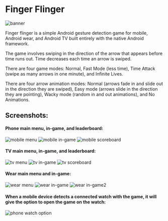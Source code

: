 # Finger Flinger

![banner](images/tv_banner.png)

Finger flinger is a simple Android gesture detection game for mobile, Android wear, and Android TV built entirely with the native Android framework.

The game involves swiping in the direction of the arrow that appears before time runs out.  Time decreases each time an arrow is swiped.

There are four game modes: Normal, Fast Mode (less time), Time Attack (swipe as many arrows in one minute), and Infinite Lives.

There are four arrow animation modes: Normal (arrows fade in and slide out in the direction they are swiped), Easy mode (arrows slide in the direction they are pointing), Wacky mode (random in and out animations), and No Animations.

## Screenshots:

#### Phone main menu, in-game, and leaderboard:

![mobile menu](images/mobile_menu_small.png)
![mobile in-game](images/mobile_ingame_small.png)
![mobile scoreboard](images/mobile_scoreboard_small.png)

#### TV main menu, in-game, and leaderboard:

![tv menu](images/tv_menu_small.png)
![tv in-game](images/tv_ingame_small.png)
![tv scoreboard](images/tv_scoreboard_small.png)

#### Wear main menu and in-game:

![wear menu](images/wear_menu_small.png)
![wear in-game](images/wear_ingame_small.png)
![wear in-game2](images/wear_ingame2_small.png)

#### When a mobile device detects a connected watch with the game, it will give the option to open the game on the watch:

![phone watch option](images/phone_watch_option_small.png)
